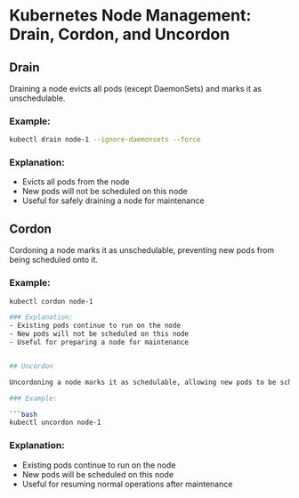 # Kubernetes Node Management: Drain, Cordon, and Uncordon

## Drain

Draining a node evicts all pods (except DaemonSets) and marks it as unschedulable.

### Example:

```bash
kubectl drain node-1 --ignore-daemonsets --force
```

### Explanation:
- Evicts all pods from the node
- New pods will not be scheduled on this node
- Useful for safely draining a node for maintenance

## Cordon

Cordoning a node marks it as unschedulable, preventing new pods from being scheduled onto it.

### Example:
```bash
kubectl cordon node-1

### Explanation:
- Existing pods continue to run on the node
- New pods will not be scheduled on this node
- Useful for preparing a node for maintenance


## Uncordon

Uncordoning a node marks it as schedulable, allowing new pods to be scheduled onto it.

### Example:

```bash
kubectl uncordon node-1
```

### Explanation:
- Existing pods continue to run on the node
- New pods will be scheduled on this node
- Useful for resuming normal operations after maintenance


